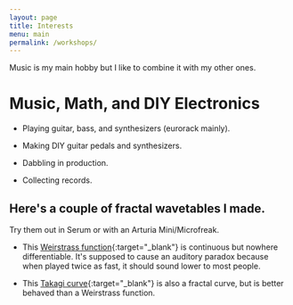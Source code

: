 ```yaml
---
layout: page
title: Interests
menu: main
permalink: /workshops/
---
```


Music is my main hobby but I like to combine it with my other ones.

# Music, Math, and DIY Electronics

- Playing guitar, bass, and synthesizers (eurorack mainly).

- Making DIY guitar pedals and synthesizers.

- Dabbling in production.

- Collecting records.

## Here's a couple of fractal wavetables I made.
Try them out in Serum or with an Arturia Mini/Microfreak.
- This [Weirstrass function](https://github.com/rrags/roniloragodos/blob/main/assets/weirstrass_function.wav){:target="_blank"} is continuous but nowhere differentiable. It's supposed to cause an auditory paradox because when played twice as fast, it should sound lower to most people.

- This [Takagi curve](https://github.com/rrags/roniloragodos/blob/main/assets/takagi_curve.wav){:target="_blank"} is also a fractal curve, but is better behaved than a Weirstrass function. 




